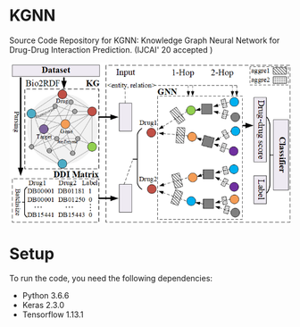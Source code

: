 # KGNN
Source Code Repository for KGNN: Knowledge Graph Neural Network for Drug-Drug Interaction Prediction. (IJCAI' 20 accepted )

<img src="Figure1.png" div align="center">

# Setup
To run the code, you need the following dependencies:
* Python 3.6.6
* Keras 2.3.0
* Tensorflow 1.13.1
